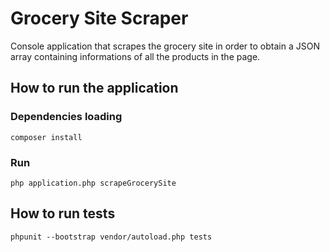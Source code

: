 # Grocery Site Scraper

Console application that scrapes the grocery site in order to obtain a JSON array containing informations of all the products in the page.

## How to run the application

### Dependencies loading

`composer install`

### Run

`php application.php scrapeGrocerySite`

## How to run tests

`phpunit --bootstrap vendor/autoload.php tests`
